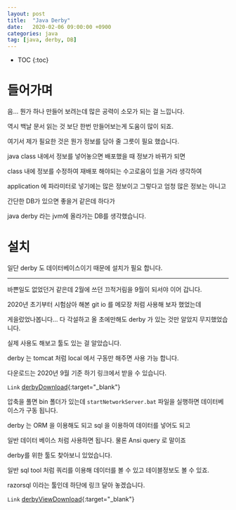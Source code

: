 ```yaml
---
layout: post
title:  "Java Derby"
date:   2020-02-06 09:00:00 +0900
categories: java    
tag: [java, derby, DB]
---
```


* TOC
{:toc}

# 들어가며

음... 뭔가 하나 만들어 보려는데 많은 공력이 소모가 되는 걸 느낍니다.

역시 백날 문서 읽는 것 보단 한번 만들어보는게 도움이 많이 되죠.

여기서 제가 필요한 것은 뭔가 정보를 담아 줄 그릇이 필요 했습니다.

java class 내에서 정보를 넣어놓으면 배포했을 때 정보가 바뀌가 되면

class 내에 정보를 수정하여 재배포 해야되는 수고로움이 있을 거라 생각하여

application 에 파라미터로 넣기에는 많은 정보이고 그렇다고 엄청 많은 정보는 아니고

간단한 DB가 있으면 좋을거 같은데 하다가

java derby 라는 jvm에 올라가는 DB를 생각했습니다.

# 설치

일단 derby 도 데이터베이스이기 때문에 설치가 필요 합니다.

---

바쁜일도 없었던거 같은데 2월에 쓰던 끄적거림을 9월이 되서야 이어 갑니다.

2020년 초기부터 시험삼아 해본 git io 를 메모장 처럼 사용해 보자 했었는데

게을렀었나봅니다... 다 각설하고 올 초에만해도 derby 가 있는 것만 알았지 무지했었습니다.

실제 사용도 해보고 툴도 있는 걸 알았습니다.

derby 는 tomcat 처럼 local 에서 구동만 해주면 사용 가능 합니다. 

다운로드는 2020년 9월 기준 하기 링크에서 받을 수 있습니다.

`Link` [derbyDownload](http://db.apache.org/derby/derby_downloads.html){:target="_blank"}

압축을 풀면 bin 폴더가 있는데 `startNetworkServer.bat` 파일을 실행하면 데이터베이스가 구동 됩니다.

derby 는 ORM 을 이용해도 되고 sql 을 이용하여 데이터를 넣어도 되고 

일반 데이터 베이스 처럼 사용하면 됩니다. 물론 Ansi query 로 말이죠

derby를 위한 툴도 찾아보니 있었습니다. 

일반 sql tool 처럼 쿼리를 이용해 데이터를 볼 수 있고 테이블정보도 볼 수 있죠.

razorsql 이라는 툴인데 하단에 링크 달아 놓겠습니다.

`Link` [derbyViewDownload](https://razorsql.com/download_win.html){:target="_blank"}